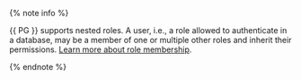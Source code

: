 {% note info %}

{{ PG }} supports nested roles. A user, i.e., a role allowed to authenticate in a database, may be a member of one or multiple other roles and inherit their permissions. [Learn more about role membership](https://www.postgresql.org/docs/current/sql-grant.html).

{% endnote %}
